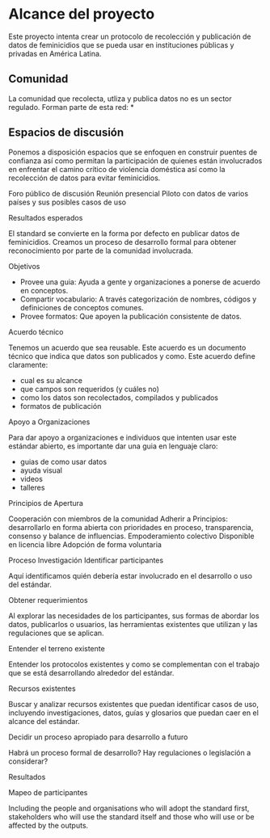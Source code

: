 # Alcance del proyecto

Este proyecto intenta crear un protocolo de recolección y publicación de datos de feminicidios que se pueda usar en instituciones públicas y privadas en América Latina.

## Comunidad

La comunidad que recolecta, utliza y publica datos no es un sector regulado. Forman parte de esta red:
* 


## Espacios de discusión

Ponemos a disposición espacios que se enfoquen en construir puentes de confianza así como permitan la participación de quienes están involucrados en enfrentar el camino crítico de violencia doméstica así como la recolección de datos para evitar feminicidios.

Foro público de discusión
Reunión presencial
Piloto con datos de varios países y sus posibles casos de uso

Resultados esperados

El standard se convierte en la forma por defecto en publicar datos de feminicidios.
Creamos un proceso de desarrollo formal para obtener reconocimiento por parte de la comunidad involucrada.

Objetivos

* Provee una guia: Ayuda a gente y organizaciones a ponerse de acuerdo en conceptos.
* Compartir vocabulario: A través categorización de nombres, códigos y definiciones de conceptos comunes.
* Provee formatos: Que apoyen la publicación consistente de datos.

Acuerdo técnico

Tenemos un acuerdo que sea reusable. Este acuerdo es un documento técnico que indica que datos son publicados y como.
Este acuerdo define claramente:
* cual es su alcance
* que campos son requeridos (y cuáles no)
* como los datos son recolectados, compilados y publicados
* formatos de publicación

Apoyo a Organizaciones

Para dar apoyo a organizaciones e individuos que intenten usar este estándar abierto, es importante dar una guia en lenguaje claro:
* guias de como usar datos
* ayuda visual
* videos
* talleres

Principios de Apertura

Cooperación con miembros de la comunidad
Adherir a Principios: desarrollarlo en forma abierta con prioridades en proceso, transparencia, consenso y balance de influencias.
Empoderamiento colectivo
Disponible en licencia libre
Adopción de forma voluntaria

Proceso
Investigación
Identificar participantes

Aquí identificamos quién debería estar involucrado en el desarrollo o uso del estándar.

Obtener requerimientos

Al explorar las necesidades de los participantes, sus formas de abordar los datos, publicarlos o usuarios, las herramientas existentes que utilizan y las regulaciones que se aplican.

Entender el terreno existente

Entender los protocolos existentes y como se complementan con el trabajo que se está desarrollando alrededor del estándar.

Recursos existentes

Buscar y analizar recursos existentes que puedan identificar casos de uso, incluyendo investigaciones, datos, guías y glosarios que puedan caer en el alcance del estándar.

Decidir un proceso apropiado para desarrollo a futuro

Habrá un proceso formal de desarrollo?
Hay regulaciones o legislación a considerar?

Resultados

Mapeo de participantes

Including the people and organisations who will adopt the standard first, stakeholders who will use the standard itself and those who will use or be affected by the outputs.

